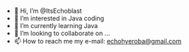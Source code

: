 - 👋 Hi, I’m @ItsEchoblast
- 👀 I’m interested in Java coding
- 🌱 I’m currently learning Java
- 💞️ I’m looking to collaborate on ...
- 📫 How to reach me my e-mail: echohyeroba@gmail.com

<!---
ItsEchoblast/ItsEchoblast is a ✨ special ✨ repository because its `README.md` (this file) appears on your GitHub profile.
You can click the Preview link to take a look at your changes.
--->
